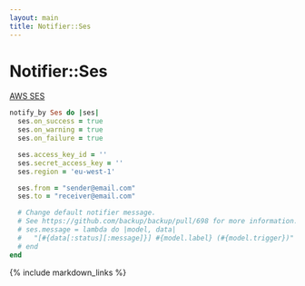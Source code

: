 ```yaml
---
layout: main
title: Notifier::Ses
---
```


Notifier::Ses
=================

[AWS SES](http://aws.amazon.com/ses/)

``` rb
notify_by Ses do |ses|
  ses.on_success = true
  ses.on_warning = true
  ses.on_failure = true

  ses.access_key_id = ''
  ses.secret_access_key = ''
  ses.region = 'eu-west-1'

  ses.from = "sender@email.com"
  ses.to = "receiver@email.com"

  # Change default notifier message.
  # See https://github.com/backup/backup/pull/698 for more information.
  # ses.message = lambda do |model, data|
  #   "[#{data[:status][:message]}] #{model.label} (#{model.trigger})"
  # end
end
```

{% include markdown_links %}

